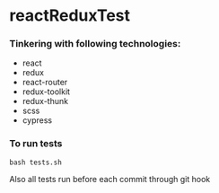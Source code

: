 # reactReduxTest

### Tinkering with following technologies:
- react
- redux
- react-router
- redux-toolkit
- redux-thunk
- scss
- cypress

### To run tests
```shell script
bash tests.sh
```

Also all tests run before each commit through git hook